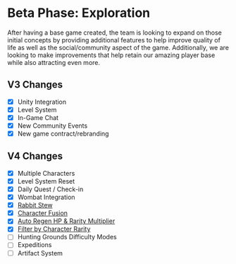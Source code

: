 # Beta Phase: Exploration

After having a base game created, the team is looking to expand on those initial concepts by providing additional features to help improve quality of life as well as the social/community aspect of the game. Additionally, we are looking to make improvements that help retain our amazing player base while also attracting even more.

## V3 Changes

- [x] Unity Integration
- [x] Level System
- [x] In-Game Chat
- [x] New Community Events
- [x] New game contract/rebranding

## V4 Changes

- [x] Multiple Characters
- [x] Level System Reset
- [x] Daily Quest / Check-in
- [x] Wombat Integration
- [x] [Rabbit Stew](/blog/v4-3-0-release)
- [x] [Character Fusion](/blog/upcoming-v4-5-0-changes-character-fusion)
- [x] [Auto Regen HP &amp; Rarity Multiplier](/blog/v4-6-0-release)
- [x] [Filter by Character Rarity](/blog/v4-7-0-release)
- [ ] Hunting Grounds Difficulty Modes
- [ ] Expeditions
- [ ] Artifact System
